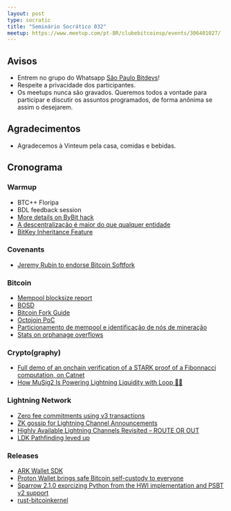 ```yaml
---
layout: post
type: socratic
title: "Seminário Socrático 032"
meetup: https://www.meetup.com/pt-BR/clubebitcoinsp/events/306401027/
---
```


## Avisos

- Entrem no grupo do Whatsapp [São Paulo Bitdevs](https://chat.whatsapp.com/HiaPqjmUqER5djFPR1Yl3T)!
- Respeite a privacidade dos participantes.
- Os meetups nunca são gravados. Queremos todos a vontade para participar e discutir os assuntos programados, de forma anônima se assim o desejarem.

## Agradecimentos

- Agradecemos à Vinteum pela casa, comidas e bebidas.

## Cronograma

### Warmup

* BTC++ Floripa
* BDL feedback session
* [More details on ByBit hack](https://x.com/hosseeb/status/1894769440669204780)
* [A descentralização é maior do que qualquer entidade](https://www.mining.build/blog/decentralization-is-bigger-than-any-one-entity/)
* [BitKey Inheritance Feature](https://bitkey.build/inheritance-is-live-heres-how-it-works/)

### Covenants

* [Jeremy Rubin to endorse Bitcoin Softfork](https://x.com/jeremyrubin/status/1889458352889143718)

### Bitcoin

* [Mempool blocksize report](https://research.mempool.space/block-size-report/)
* [BOSD](https://github.com/alpenlabs/bitcoin-bosd)
* [Bitcoin Fork Guide](https://ajtowns.github.io/bfg/)
* [Octojoin PoC](https://github.com/octojoin/poc)
* [Particionamento de mempool e identificação de nós de mineração](https://crypt-iq.github.io/coinscope-post.html)
* [Stats on orphanage overflows](https://delvingbitcoin.org/t/stats-on-orphanage-overflows/1421)

### Crypto(graphy)

* [Full demo of an onchain verification of a STARK proof of a Fibonnacci computation, on Catnet](https://x.com/dimahledba/status/1891236345617449139)
* [How MuSig2 Is Powering Lightning Liquidity with Loop 🔑🔁](https://lightning.engineering/posts/2025-02-13-loop-musig2/)

### Lightning Network

* [Zero fee commitments using v3 transactions](https://delvingbitcoin.org/t/zero-fee-commitments-for-mobile-wallets/1453)
* [ZK gossip for Lightning Channel Announcements](https://delvingbitcoin.org/t/zk-gossip-for-lightning-channel-announcements/1407)
* [Highly Available Lightning Channels Revisited – ROUTE OR OUT](https://delvingbitcoin.org/t/highly-available-lightning-channels-revisited-route-or-out/1438/1)
* [LDK Pathfinding leved up](https://x.com/lightningdevkit/status/1889012940973449572)

### Releases

* [ARK Wallet SDK](https://github.com/arklabshq/wallet-sdk)
* [Proton Wallet brings safe Bitcoin self-custody to everyone](https://proton.me/blog/wallet-launch)
* [Sparrow 2.1.0 exorcizing Python from the HWI implementation and PSBT v2 support](https://github.com/sparrowwallet/sparrow/releases/tag/2.1.0)
* [rust-bitcoinkernel](https://github.com/TheCharlatan/rust-bitcoinkernel)
